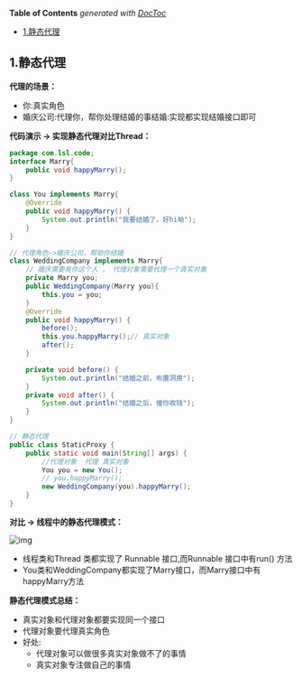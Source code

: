 <!-- START doctoc generated TOC please keep comment here to allow auto update -->
<!-- DON'T EDIT THIS SECTION, INSTEAD RE-RUN doctoc TO UPDATE -->
**Table of Contents**  *generated with [DocToc](https://github.com/thlorenz/doctoc)*

- [1.静态代理](#1%E9%9D%99%E6%80%81%E4%BB%A3%E7%90%86)

<!-- END doctoc generated TOC please keep comment here to allow auto update -->

## 1.静态代理

**代理的场景：**

- 你:真实角色
- 婚庆公司:代理你，帮你处理结婚的事结婚:实现都实现结婚接口即可

**代码演示 -> 实现静态代理对比Thread：**



```java
package com.lsl.code;
interface Marry{
    public void happyMarry();
}

class You implements Marry{
    @Override
    public void happyMarry() {
        System.out.println("我要结婚了，好hi呦");
    }
}

// 代理角色->婚庆公司，帮助你结婚
class WeddingCompany implements Marry{
    // 婚庆需要有你这个人 ， 代理对象需要代理一个真实对象
    private Marry you;
    public WeddingCompany(Marry you){
        this.you = you;
    }
    @Override
    public void happyMarry() {
        before();
        this.you.happyMarry();// 真实对象
        after();
    }

    private void before() {
        System.out.println("结婚之前，布置洞房");
    }
    private void after() {
        System.out.println("结婚之后，催你收钱");
    }
}

// 静态代理
public class StaticProxy {
    public static void main(String[] args) {
        //代理对象  代理 真实对象
        You you = new You();
        // you.happyMarry();
        new WeddingCompany(you).happyMarry();
    }
}
```

**对比 -> 线程中的静态代理模式：**

![img](https://gitee.com/IAMLSL/repository-for-code-andnotes/raw/master/MultiThreading/img/004.png)

- 线程类和Thread 类都实现了 Runnable 接口,而Runnable 接口中有run() 方法
- You类和WeddingCompany都实现了Marry接口，而Marry接口中有happyMarry方法

**静态代理模式总结：**

- 真实对象和代理对象都要实现同一个接口
- 代理对象要代理真实角色
- 好处:
  - 代理对象可以做很多真实对象做不了的事情
  -  真实对象专注做自己的事情






